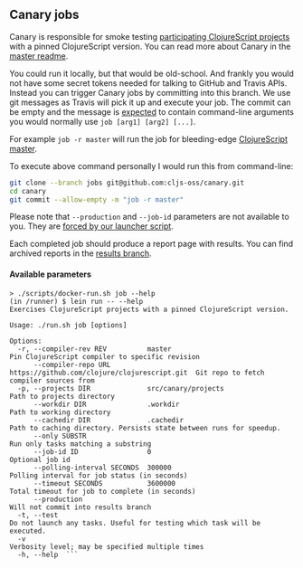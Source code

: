 
## Canary jobs

Canary is responsible for smoke testing [participating ClojureScript projects](https://github.com/cljs-oss/canary/tree/master/runner/src/canary/projects) with a pinned ClojureScript version.
You can read more about Canary in the [master readme](https://github.com/cljs-oss/canary/tree/master).

You could run it locally, but that would be old-school. And frankly you would not have some secret tokens
needed for talking to GitHub and Travis APIs. Instead you can trigger Canary jobs by committing into this branch. We use git messages as  Travis will pick it up and execute your job. 
The commit can be empty and the message is [expected](https://github.com/cljs-oss/canary/blob/3a555f984f27dea52af2d756df28647af208b08d/scripts/travis-entrypoint.sh#L16) 
to contain command-line arguments you would normally use `job [arg1] [arg2] [...]`.

For example `job -r master` will run the job for bleeding-edge [ClojureScript master](https://github.com/clojure/clojurescript/tree/master).

To execute above command personally I would run this from command-line:

```bash
git clone --branch jobs git@github.com:cljs-oss/canary.git
cd canary
git commit --allow-empty -m "job -r master"
```

Please note that `--production` and `--job-id` parameters are not available to you. They are [forced by our launcher script](https://github.com/cljs-oss/canary/blob/3a555f984f27dea52af2d756df28647af208b08d/scripts/travis-entrypoint.sh#L31).

Each completed job should produce a report page with results. You can find archived reports in the [results branch](https://github.com/cljs-oss/canary/tree/results).

#### Available parameters

```
> ./scripts/docker-run.sh job --help
(in /runner) $ lein run -- --help
Exercises ClojureScript projects with a pinned ClojureScript version.

Usage: ./run.sh job [options]

Options:
  -r, --compiler-rev REV          master                                        Pin ClojureScript compiler to specific revision
      --compiler-repo URL         https://github.com/clojure/clojurescript.git  Git repo to fetch compiler sources from
  -p, --projects DIR              src/canary/projects                           Path to projects directory
      --workdir DIR               .workdir                                      Path to working directory
      --cachedir DIR              .cachedir                                     Path to caching directory. Persists state between runs for speedup.
      --only SUBSTR                                                             Run only tasks matching a substring
      --job-id ID                 0                                             Optional job id
      --polling-interval SECONDS  300000                                        Polling interval for job status (in seconds)
      --timeout SECONDS           3600000                                       Total timeout for job to complete (in seconds)
      --production                                                              Will not commit into results branch
  -t, --test                                                                    Do not launch any tasks. Useful for testing which task will be executed.
  -v                                                                            Verbosity level; may be specified multiple times
  -h, --help  ```